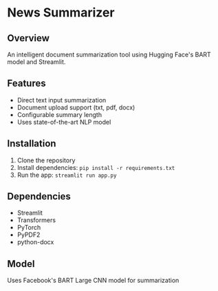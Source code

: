 # News Summarizer

## Overview
An intelligent document summarization tool using Hugging Face's BART model and Streamlit.

## Features
- Direct text input summarization
- Document upload support (txt, pdf, docx)
- Configurable summary length
- Uses state-of-the-art NLP model

## Installation
1. Clone the repository
2. Install dependencies: `pip install -r requirements.txt`
3. Run the app: `streamlit run app.py`

## Dependencies
- Streamlit
- Transformers
- PyTorch
- PyPDF2
- python-docx

## Model
Uses Facebook's BART Large CNN model for summarization